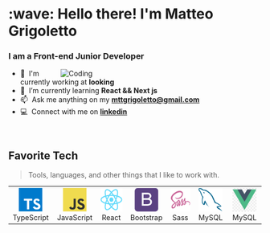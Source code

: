 <h1 align="left" id="macropower-title">:wave: Hello there! I'm Matteo Grigoletto</h1>
<h3 align="left">I am a Front-end  Junior Developer</h3>

<a href="#macropower-title">
  <img align="right" alt="Coding" width="400" src="https://cdn.dribbble.com/users/1162077/screenshots/3848914/programmer.gif" alt="macropower" align="right" />
</a>

- :office: &nbsp;I'm currently working at **looking**
- :seedling: &nbsp;I’m currently learning **React && Next js**
- :mailbox: &nbsp;Ask me anything on my **mttgrigoletto@gmail.com**
- :computer: &nbsp;Connect with me on **[linkedin]**

<br>

<h2 align="left" id="macropower-tech">Favorite Tech</h2>

> Tools, languages, and other things that I like to work with.

<table>
  <tr>
    <td align="center" width="96">
      <a href="#macropower-tech">
        <img src="./img/typescript-original.svg" width="48" height="48" alt="TypeScript" />
      </a>
      <br>TypeScript
    </td>
    <td align="center" width="96">
      <a href="#macropower-tech">
        <img src="./img/javascript-original.svg" width="48" height="48" alt="JavaScript" />
      </a>
      <br>JavaScript
    </td>
    <td align="center" width="96">
      <a href="#macropower-tech" >
        <img src="./img/react-original.svg" width="48" height="48" alt="React" />
      </a>
      <br>React
    </td>
    <td align="center" width="96">
      <a href="#macropower-tech">
        <img src="./img/bootstrap-plain.svg" width="48" height="48" alt="Bootstrap" />
      </a>
      <br>Bootstrap
    </td>
    <td align="center" width="96">
      <a href="#macropower-tech">
        <img src="./img/sass-original.svg" width="48" height="48" alt="Sass" />
      </a>
      <br>Sass
    </td>
     <td align="center"  width="96">
      <a href="#macropower-tech">
        <img src="./img/mysql-original.svg" width="48" height="48" alt="MySQL" />
      </a>
      <br>MySQL
    </td>
     <td align="center"  width="96">
      <a href="#macropower-tech">
        <img src="./img/vue-orignal.png" width="48" height="48" alt="MySQL" />
      </a>
      <br>MySQL
    </td>
  </tr>
</table>

[linkedin]: https://www.linkedin.com/in/matteo--grigoletto/ "Matteo Grigoletto LinkedIn"
